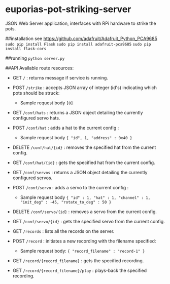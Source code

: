 # euporias-pot-striking-server
JSON Web Server application, interfaces with RPi hardware to strike the pots.

##installation
see https://github.com/adafruit/Adafruit_Python_PCA9685
`sudo pip install Flask` 
`sudo pip install adafruit-pca9685`
`sudo pip install flask-cors`

##running
`python server.py`  

##API
Available route resources:  
 * GET `/` : returns message if service is running.  
 
 * POST `/strike` : accepts JSON array of integer (id's) indicating which pots should be struck:  
    - Sample request body `[0]`  
 
 * GET `/conf/hats` : returns a JSON object detailing the currently configured servo hats.
 * POST `/conf/hat` : adds a hat to the current config :  
    - Sample request body `{ "id", 1, "address" : 0x40 }`    
 * DELETE `/conf/hat/{id}` : removes the specified hat from the current config.  
 * GET `/conf/hat/{id}` : gets the specified hat from the current config.
    
 * GET `/conf/servos` : returns a JSON object detailing the currently configured servos.
 * POST `/conf/servo` : adds a servo to the current config :  
     - Sample request body `{ "id" : 1, "hat" : 1, "channel" : 1, "init_deg" : -45, "rotate_to_deg" : 50 }`    
 * DELETE `/conf/servo/{id}` : removes a servo from the current config.
 * GET `/conf/servo/{id}` : gets the specified servo from the current config.
 
 * GET `/records` : lists all the records on the server.  
 * POST `/record` : initiates a new recording with the filename specified:
    - Sample request body: `{ "record_filename" : "record-1" }`  
 * GET `/record/{record_filename}` : gets the specified recording.
 * GET `/record/{record_filename}/play` : plays-back the specified recording.